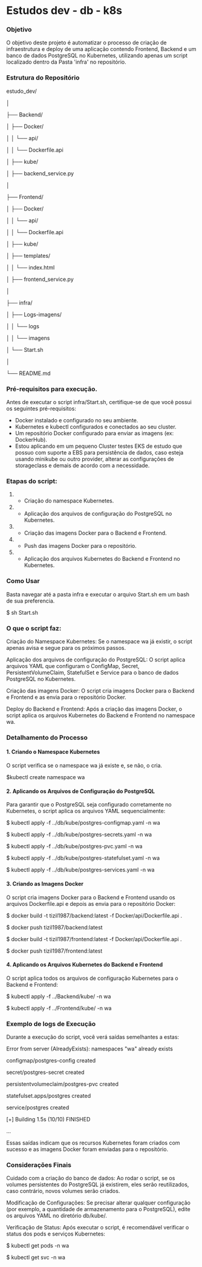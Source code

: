 ﻿
<h1> Estudos dev - db - k8s </h1>

<h3> Objetivo </h3>

O objetivo deste projeto é automatizar o processo de criação de infraestrutura e deploy de uma aplicação contendo Frontend, Backend e um banco de dados PostgreSQL no Kubernetes, utilizando apenas um script localizado dentro da Pasta 'infra' no repositório.

<h3> Estrutura do Repositório </h3>

estudo_dev/

│

├── Backend/

│   ├── Docker/

│   │   └── api/

│   │       └── Dockerfile.api

│   ├── kube/

│   ├── backend\_service.py

│

├── Frontend/

│   ├── Docker/

│   │   └── api/

│   │       └── Dockerfile.api

│   ├── kube/

│   ├── templates/

│   │   └── index.html

│   ├── frontend\_service.py

│

├── infra/

│   ├── Logs-imagens/

│   │   └── logs

│   │   └── imagens

│   └── Start.sh

│

└── README.md




<h3> Pré-requisitos para execução. </h3>

Antes de executar o script infra/Start.sh,  certifique-se de que você possui os seguintes pré-requisitos:

- Docker instalado e configurado no seu ambiente.
- Kubernetes e kubectl configurados e conectados ao seu cluster.
- Um repositório Docker configurado para enviar as imagens (ex: DockerHub).
- Estou aplicando em um pequeno Cluster testes EKS de estudo que possuo com suporte a EBS para persistência de dados, caso esteja usando minikube ou outro provider, alterar as configurações de storageclass e demais de acordo com a necessidade.



<h3>  Etapas do script: </h3>

1. - Criação do namespace Kubernetes.
2. - Aplicação dos arquivos de configuração do PostgreSQL no Kubernetes.
3. - Criação das imagens Docker para o Backend e Frontend.
4. - Push das imagens Docker para o repositório.
5. - Aplicação dos arquivos Kubernetes do Backend e Frontend no Kubernetes.




<h3> Como Usar </h3>

Basta navegar até a pasta infra e executar o arquivo Start.sh em um bash de sua preferencia.

$ sh Start.sh



<h3> O que o script faz: </h3>

Criação do Namespace Kubernetes: Se o namespace wa já existir, o script apenas avisa e segue para os próximos passos.

Aplicação dos arquivos de configuração do PostgreSQL: O script aplica arquivos YAML que configuram o ConfigMap, Secret, PersistentVolumeClaim, StatefulSet e Service para o banco de dados PostgreSQL no Kubernetes.

Criação das imagens Docker: O script cria imagens Docker para o Backend e Frontend e as envia para o repositório Docker.

Deploy do Backend e Frontend: Após a criação das imagens Docker, o script aplica os arquivos Kubernetes do Backend e Frontend no namespace wa.



<h3> Detalhamento do Processo </h3>


<h4> 1. Criando o Namespace Kubernetes </h4>

O script verifica se o namespace wa já existe e, se não, o cria.

$kubectl create namespace wa


<h4> 2. Aplicando os Arquivos de Configuração do PostgreSQL </h4>

Para garantir que o PostgreSQL seja configurado corretamente no Kubernetes, o script aplica os arquivos YAML sequencialmente:

$ kubectl apply -f ../db/kube/postgres-configmap.yaml -n wa

$ kubectl apply -f ../db/kube/postgres-secrets.yaml -n wa

$ kubectl apply -f ../db/kube/postgres-pvc.yaml -n wa

$ kubectl apply -f ../db/kube/postgres-statefulset.yaml -n wa

$ kubectl apply -f ../db/kube/postgres-services.yaml -n wa


<h4>3. Criando as Imagens Docker</h4>

O script cria imagens Docker para o Backend e Frontend usando os arquivos Dockerfile.api e depois as envia para o repositório Docker:

$ docker build -t tizil1987/backend:latest -f Docker/api/Dockerfile.api .

$ docker push tizil1987/backend:latest

$ docker build -t tizil1987/frontend:latest -f Docker/api/Dockerfile.api .

$ docker push tizil1987/frontend:latest


<h4> 4. Aplicando os Arquivos Kubernetes do Backend e Frontend </h4>

O script aplica todos os arquivos de configuração Kubernetes para o Backend e Frontend:

$ kubectl apply -f ../Backend/kube/ -n wa

$ kubectl apply -f ../Frontend/kube/ -n wa



<h3> Exemplo de logs de Execução </h3>

Durante a execução do script, você verá saídas semelhantes a estas:

Error from server (AlreadyExists): namespaces "wa" already exists

configmap/postgres-config created

secret/postgres-secret created

persistentvolumeclaim/postgres-pvc created

statefulset.apps/postgres created

service/postgres created

[+] Building 1.5s (10/10) FINISHED

...

Essas saídas indicam que os recursos Kubernetes foram criados com sucesso e as imagens Docker foram enviadas para o repositório.




<h3> Considerações Finais </h3>

Cuidado com a criação do banco de dados: Ao rodar o script, se os volumes persistentes do PostgreSQL já existirem, eles serão reutilizados, caso contrário, novos volumes serão criados.

Modificação de Configurações: Se precisar alterar qualquer configuração (por exemplo, a quantidade de armazenamento para o PostgreSQL), edite os arquivos YAML no diretório db/kube/.

Verificação de Status: Após executar o script, é recomendável verificar o status dos pods e serviços Kubernetes:

$ kubectl get pods -n wa

$ kubectl get svc -n wa
